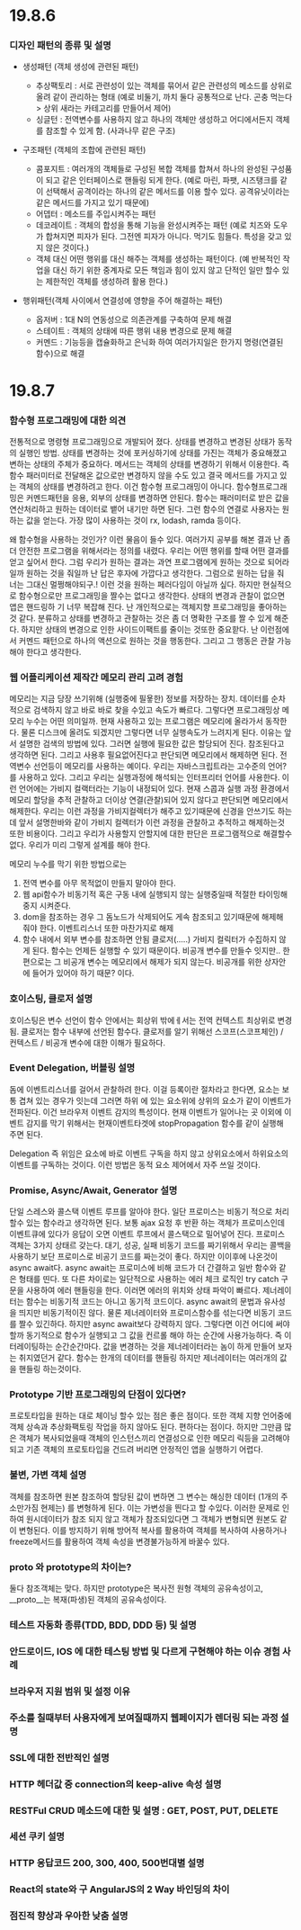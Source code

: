 # 19.8.6

### 디자인 패턴의 종류 및 설명

- 생성패턴 (객체 생성에 관련된 패턴)
  - 추상팩토리 : 서로 관련성이 있는 객체를 묶어서 같은 관련성의 메소드를 상위로 올려 같이 관리하는 형태 (예로 비둘기, 까치 둘다 공통적으로 난다. 곤충 먹는다 > 상위 새라는 카테고리를 만들어서 제어)
  - 싱글턴 : 전역변수를 사용하지 않고 하나의 객체만 생성하고 어디에서든지 객체를 참조할 수 있게 함. (사과나무 같은 구조)

- 구조패턴 (객체의 조합에 관련된 패턴)
  - 콤포지트 : 여러개의 객체들로 구성된 복합 객체를 합쳐서 하나의 완성된 구성품이 되고 같은 인터페이스로 핸들링 되게 한다. (예로 마린, 파팻, 시즈탱크를 같이 선택해서 공격이라는 하나의 같은 메서드를 이용 할수 있다. 공격유닛이라는 같은 메서드를 가지고 있기 때문에)
  - 어뎁터 : 메소드를 주입시켜주는 패턴
  - 데코레이트 : 객체의 합성을 통해 기능을 완성시켜주는 패턴 (예로 치즈와 도우가 합쳐지면 피자가 된다. 그전엔 피자가 아니다. 먹기도 힘들다. 특성을 갖고 있지 않은 것이다.)
  - 객체 대신 어떤 행위를 대신 해주는 객체를 생성하는 패턴이다. (예 반복적인 작업을 대신 하기 위한 중계자로 모든 책임과 힘이 있지 않고 단적인 일만 할수 있는 제한적인 객체를 생성하려 활용 한다.)
- 행위패턴(객체 사이에서 연결성에 영향을 주어 해결하는 패턴)
  - 옵저버 : 1대 N의 연동성으로 의존관계를 구축하여 문제 해결
  - 스테이트 : 객체의 상태에 따른 행위 내용 변경으로 문제 해결
  - 커멘드 : 기능등을 캡슐화하고 은닉화 하여 여러가지일은 한가지 명령(연결된 함수)으로 해결

# 19.8.7

### 함수형 프로그래밍에 대한 의견
전통적으로 명령형 프로그래밍으로 개발되어 졌다. 상태를 변경하고 변경된 상태가 동작의 실행인 방법. 상태를 변경하는 것에 포커싱하기에 상태를 가진는 객체가 중요해졌고 변하는 상태의 주체가 중요하다. 메서드는 객체의 상태를 변경하기 위해서 이용한다. 즉 함수 패러미터로 전달해온 값으로만 변경하지 않을 수도 있고 결국 메서드를 가지고 있는 객체의 상태를 변경하려고 한다. 이건 함수형 프로그래밍이 아니다. 함수형프로그래밍은 커멘드패턴을 응용, 외부의 상태를 변경하면 안된다. 함수는 패러미터로 받은 값을 연산처리하고 원하는 데이터로 뱉어 내기만 하면 된다. 그런 함수의 연결로 사용자는 원하는 값을 얻는다. 가장 많이 사용하는 것이 rx, lodash, ramda 등이다.

왜 함수형을 사용하는 것인가? 이런 물음이 들수 있다. 여러가지 공부를 해본 결과 난 좀 더 안전한 프로그램을 위해서라는 정의를 내렸다. 우리는 어떤 행위를 할때 어떤 결과를 얻고 싶어서 한다. 그럼 우리가 원하는 결과는 과연 프로그램에게 원하는 것으로 되어라 일까 원하는 것을 줘일까 난 답은 후자에 가깝다고 생각한다. 그럼으로 원하는 답을 줘 너는 그대신 멀쩡해야되구.! 이런 것을 원하는 페러다임이 아닐까 싶다. 하지만 현실적으로 함수형으로만 프로그래밍을 짤수는 없다고 생각한다. 상태의 변경과 관찰이 없으면 앱은 핸드링하 기 너무 복잡해 진다. 난 개인적으로는 객체지향 프로그래밍을 좋아하는것 같다. 분류하고 상태를 변경하고 관찰하는 것은 좀 더 명확한 구조를 짤 수 있게 해준다. 하지만 상태의 변경으로 인한 사이드이팩트를 줄이는 것또한 중요핟다. 난 이런점에서 커멘드 패턴으로 하나의 액션으로 원하는 것을 행동한다. 그리고 그 행동은 관찰 가능해야 한다고 생각한다.

### 웹 어플리케이션 제작간 메모리 관리 고려 경험

메모리는 지금 당장 쓰기위해 (실행중에 필욯한) 정보를 저장하는 장치. 데이터를 순차적으로 검색하지 않고 바로 바로 찾을 수있고 속도가 빠르다. 그렇다면 프로그래밍상 메모리 누수는 어떤 의미일까. 현재 사용하고 있는 프로그램은 메모리에 올라가서 동작한다. 물론 디스크에 올려도 되겠지만 그렇다면 너무 실행속도가 느려지게 된다. 이유는 앞서 설명한 검색의 방법에 있다.
그러면 실행에 필요한 값은 할당되어 진다. 참조된다고 생각하면 된다. 그리고 사용후 필요없어진다고 판단되면 메모리에서 해제하면 된다. 전역변수 선언등이 메모리를 사용하는 예이다. 우리는 자바스크립트라는 고수준의 언어?를 사용하고 있다. 그리고 우리는 실행과정에 해석되는 인터프리터 언어를 사용한다. 이런 언어에는 가비지 컬랙터라는 기능이 내정되어 있다. 현재 스콥과 실행 과정 환경에서 메모리 할당을 추적 관찰하고 더이상 연결(관찰)되어 있지 않다고 판단되면 메모리에서 해제한다. 우리는 이런 과정을 가비지컬렉터가 해주고 있기때문에 신경을 안쓰기도 하는데 앞서 설명한바와 같이 가비지 컬렉터가 이런 과정을 관찰하고 추적하고 해제하는것 또한 비용이다. 그리고 우리가 사용할지 안할지에 대한 판단은 프로그램적으로 해결할수  없다. 우리가 미리 그렇게 설계를 해야 한다. 

메모리 누수를 막기 위한 방법으로는
1. 전역 변수를 아무 목적없이 만들지 말아야 한다.
2. 웹 api함수가 비동기적 혹은 구동 내에 실행되지 않는 실행중일때 적절한 타이밍해 중지 시켜준다.
3. dom을 참조하는 경우 그 돔노드가 삭제되어도 게속 참조되고 있기때문에 해제해 줘야 한다. 이벤트리스너 또한 마찬가지로 해제
4. 함수 내에서 외부 변수를 참조하면 안됨 클로저(.....) 가비지 컬릭터가 수집하지 않게 된다. 함수는 언제든 실행할 수 있기 때문이다. 비공개 변수를 만들수 잇지만.. 한편으로는 그 비공개 변수는 메모리에서 해제가 되지 않는다. 비공개를 위한 상자안에 들어가 있어야 하기 때문? 이다.

### 호이스팅, 클로저 설명

호이스팅은 변수 선언이 함수 안에서는 회상위 밖에ㅔ서는 전역 컨텍스트 최상위로 변경 됨.
클로저는 함수 내부에 선언된 함수다. 클로저를 알기 위해선 스코프(스코프체인) / 컨텍스트 / 비공개 변수에 대한 이해가 필요하다.

### Event Delegation, 버블링 설명

돔에 이벤트리스너를 걸어서 관찰하려 한다. 이걸 등록이란 절차라고 한다면, 요소는 보통 겹쳐 있는 경우가 잇는데 그러면 하위 에 있는 요소위에 상위의 요소가 같이 이벤트가 전파된다. 이건 브라우저 이벤트 감지의 특성이다. 현재 이벤트가 일어나는 곳 이외에 이벤트 감지를 막기 위해서는 현재이벤트타겟에 stopPropagation 함수를 같이 실행해 주면 된다.

Delegation 즉 위임은 요소에 바로 이벤트 구독을 하지 않고 상위요소에서 하위요소의 이벤트를 구독하는 것이다. 이런 방법은 동적 요소 제어에서 자주 쓰일 것이다.


### Promise, Async/Await, Generator 설명
단일 스레스와 콜스택 이벤트 루프를 알아야 한다. 일단
프로미스는 비동기 적으로 처리할수 있는 함수라고 생각하면 된다. 보통 ajax 요청 후 반환 하는 객체가 프로미스인데 이벤트큐에 있다가 응답이 오면 이벤트 루프에서 콜스택으로 밀어넣어 진다. 프로미스 객체는 3가지 상태르 갖는다. 대기, 성공, 실패 비동기 코드를 짜기위해서 우리는 콜백을 사용하기 보단 프로미스로 비공기 코드를 짜는것이 좋다. 하지만 
이이후에 나온것이 async await다. async await는 프로미스에 비해 코드가 더 간결하고 일반 함수와 같은 형태를 띤다. 
또 다른 차이로는 일단적으로 사용하는 에러 체크 로직인 try catch 구문을 사용하여 에러 핸들링을 한다. 이러면 에러의 위치와 상태 파악이 빠르다. 
제너레이터는 함수는 비동기적 코드는 아니고 동기적 코드이다. async await의 문법과 유사성을 띄지만 비동기적이진 않다. 
물론 제너레이터와 프로미스함수를 섞는다면 비동기 코드를 짤수 있긴하다. 하지만 async await보다 강력하지 않다. 그렇다면 이건 어디에 써야 할까 동기적으로 함수가 실행되고 그 값을 컨르롤 해야 하는 순간에 사용가능하다. 즉 이터레이팅하는 순간순간마다. 값을 변경하는 것을 제너레이터라는 놈이 하게 만들어 보자는 취지였던거 같다. 함수는 한개의 데이터를 핸들링 하지만 제너레이터는 여러개의 값을 핸들링 하는것이다. 

### Prototype 기반 프로그래밍의 단점이 있다면?

프로토타입을 원하는 대로 체이닝 할수 있는 점은 좋은 점이다. 또한 객체 지향 언어중에 객체 상속과 추상화팩토링 작업을 하지 않아도 된다. 편하다는 점이다. 하지만 그만큼 많은 객체가 복사되었을때 객체의 인스턴스끼리 연결성으로 인한 메모리 릭등을 고려해야 되고 기존 객체의 프로토타입을 건드려 버리면 안정적인 앱을 실행하기 어렵다.

### 불변, 가변 객체 설명
객체를 참조하면 원본 참조하여 할당된 값이 변하면 그 변수는 해싱한 데이터 (1개의 주소만가짐 현제는) 를 변형하게 된다. 이는 가변성을 띈다고 할 수있다. 이러한 문제로 인하여 원시데이터가 참조 되지 않고 객체가 참조되있다면 그 객체가 변형되면 원본도 같이 변형된다. 이를 방지하기 위해 방어적 복사를 활용하여 객체를 복사하여 사용하거나 freeze메서드를 활용하여 객체 속성을 변경불가능하게 바꿀수 있다. 

### __proto__ 와 prototype의 차이는?

둘다 참조객체는 맞다. 하지만 prototype은 복사전 원형 객체의 공유속성이고, __proto__는 복재(파생)된 객체의 공유속성이다.


### 테스트 자동화 종류(TDD, BDD, DDD 등) 및 설명


### 안드로이드, IOS 에 대한 테스팅 방법 및 다르게 구현해야 하는 이슈 경험 사례


### 브라우저 지원 범위 및 설정 이유

### 주소를 칠때부터 사용자에게 보여질때까지 웹페이지가 렌더링 되는 과정 설명


### SSL에 대한 전반적인 설명


### HTTP 헤더값 중 connection의 keep-alive 속성 설명


### RESTFul CRUD 메소드에 대한 및 설명 : GET, POST, PUT, DELETE


### 세션 쿠키 설명


### HTTP 응답코드 200, 300, 400, 500번대별 설명

### React의 state와 구 AngularJS의 2 Way 바인딩의 차이

### 점진적 향상과 우아한 낮춤 설명